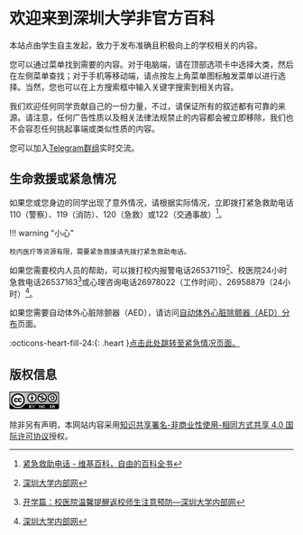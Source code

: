 # 欢迎来到深圳大学非官方百科

本站点由学生自主发起，致力于发布准确且积极向上的学校相关的内容。

您可以通过菜单找到需要的内容。对于电脑端，请在顶部选项卡中选择大类，然后在左侧菜单查找；对于手机等移动端，请点按左上角菜单图标触发菜单以进行选择。当然，您也可以在上方搜索框中输入关键字搜索到相关内容。

我们欢迎任何同学贡献自己的一份力量，不过，请保证所有的叙述都有可靠的来源。请注意，任何广告性质以及相关法律法规禁止的内容都会被立即移除，我们也不会容忍任何挑起事端或类似性质的内容。

您可以加入[Telegram群组](https://t.me/szu_group)实时交流。

## 生命救援或紧急情况
如果您或您身边的同学出现了意外情况，请根据实际情况，立即拨打紧急救助电话110（警察）、119（消防）、120（急救）或122（交通事故）[^1]。

!!! warning "小心"

    校内医疗等资源有限，需要紧急救援请先拨打紧急救助电话。

如果您需要校内人员的帮助，可以拨打校内报警电话26537119[^2]、校医院24小时急救电话26537163[^3]或心理咨询电话26978022（工作时间）、26958879（24小时）[^2]。

如果您需要自动体外心脏除颤器（AED），请访问[自动体外心脏除颤器（AED）分布](./emergency/aed/index.md)页面。

:octicons-heart-fill-24:{: .heart }[点击此处跳转至紧急情况页面。](./emergency/index/index.md)

## 版权信息
![知识共享署名-非商业性使用-相同方式共享](./copyright.png)

除非另有声明，本网站内容采用[知识共享署名-非商业性使用-相同方式共享 4.0 国际许可协议](http://creativecommons.org/licenses/by-nc-sa/4.0/)授权。

[^1]: [紧急救助电话 - 维基百科，自由的百科全书](https://zh.wikipedia.org/wiki/%E7%B7%8A%E6%80%A5%E6%B1%82%E5%8A%A9%E9%9B%BB%E8%A9%B1)

[^2]: [深圳大学内部网](https://www1.szu.edu.cn/)

[^3]: [开学篇：校医院温馨提醒返校师生注意预防—深圳大学内部网](https://www1.szu.edu.cn/board/view.asp?id=418823)
